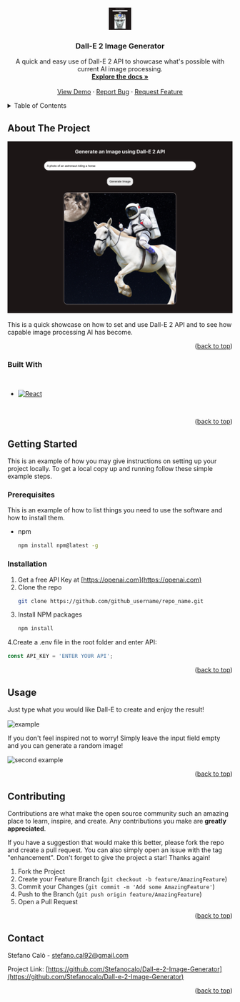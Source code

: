 
<a name="readme-top"></a>




<!-- PROJECT LOGO -->
<br />
<div align="center">
  <a href="https://github.com/Stefanocalo/Dall-e-2-Image-Generator">
    <img src="media/logo.png" alt="Logo" width="50" height="50">
  </a>

<h3 align="center">Dall-E 2 Image Generator</h3>

  <p align="center">
    A quick and easy use of Dall-E 2 API to showcase what's possible with current AI image processing.
    <br />
    <a href="https://github.com/Stefanocalo/Dall-e-2-Image-Generator"><strong>Explore the docs »</strong></a>
    <br />
    <br />
    <a href="https://github.com/Stefanocalo/Dall-e-2-Image-Generator">View Demo</a>
    ·
    <a href="https://github.com/Stefanocalo/Dall-e-2-Image-Generator/issues">Report Bug</a>
    ·
    <a href="https://github.com/Stefanocalo/Dall-e-2-Image-Generator/issues">Request Feature</a>
  </p>
</div>



<!-- TABLE OF CONTENTS -->
<details>
  <summary>Table of Contents</summary>
  <ol>
    <li>
      <a href="#about-the-project">About The Project</a>
      <ul>
        <li><a href="#built-with">Built With</a></li>
      </ul>
    </li>
    <li>
      <a href="#getting-started">Getting Started</a>
      <ul>
        <li><a href="#prerequisites">Prerequisites</a></li>
        <li><a href="#installation">Installation</a></li>
      </ul>
    </li>
    <li><a href="#usage">Usage</a></li>
    <li><a href="#contributing">Contributing</a></li>
    <li><a href="#contact">Contact</a></li>
  </ol>
</details>



<!-- ABOUT THE PROJECT -->
## About The Project

<img src="./media/product.png">

This is a quick showcase on how to set and use Dall-E 2 API and to see how capable image processing AI has become.

<p align="right">(<a href="#readme-top">back to top</a>)</p>



### Built With

<br>

* [![React][React.js]][React-url]

<br>

<p align="right">(<a href="#readme-top">back to top</a>)</p>



<!-- GETTING STARTED -->
## Getting Started

This is an example of how you may give instructions on setting up your project locally.
To get a local copy up and running follow these simple example steps.

### Prerequisites

This is an example of how to list things you need to use the software and how to install them.
* npm
  ```sh
  npm install npm@latest -g
  ```

### Installation

1. Get a free API Key at [https://openai.com](https://openai.com)
2. Clone the repo
   ```sh
   git clone https://github.com/github_username/repo_name.git
   ```
3. Install NPM packages
   ```sh
   npm install
   ```
4.Create a .env file in the root folder and enter API:
   ```js
   const API_KEY = 'ENTER YOUR API';
   ```

<p align="right">(<a href="#readme-top">back to top</a>)</p>

<!-- USAGE EXAMPLES -->
## Usage

Just type what you would like Dall-E to create and enjoy the result!

<img align="center" src="media/example.gif" alt="example" width="400" height="260">

If you don't feel inspired not to worry! Simply leave the input field empty and you can generate a random image!

<img align="center" src="media/rnd_image.gif" alt="second example" width="400" height="260">

<br>

<p align="right">(<a href="#readme-top">back to top</a>)</p>

<!-- CONTRIBUTING -->
## Contributing

Contributions are what make the open source community such an amazing place to learn, inspire, and create. Any contributions you make are **greatly appreciated**.

If you have a suggestion that would make this better, please fork the repo and create a pull request. You can also simply open an issue with the tag "enhancement".
Don't forget to give the project a star! Thanks again!

1. Fork the Project
2. Create your Feature Branch (`git checkout -b feature/AmazingFeature`)
3. Commit your Changes (`git commit -m 'Add some AmazingFeature'`)
4. Push to the Branch (`git push origin feature/AmazingFeature`)
5. Open a Pull Request

<p align="right">(<a href="#readme-top">back to top</a>)</p>

<!-- CONTACT -->
## Contact

Stefano Calò - stefano.cal92@gmail.com

Project Link: [https://github.com/Stefanocalo/Dall-e-2-Image-Generator](https://github.com/Stefanocalo/Dall-e-2-Image-Generator)

<p align="right">(<a href="#readme-top">back to top</a>)</p>





<!-- MARKDOWN LINKS & IMAGES -->
<!-- https://www.markdownguide.org/basic-syntax/#reference-style-links -->

[React.js]: https://img.shields.io/badge/React-20232A?style=for-the-badge&logo=react&logoColor=61DAFB
[React-url]: https://reactjs.org/